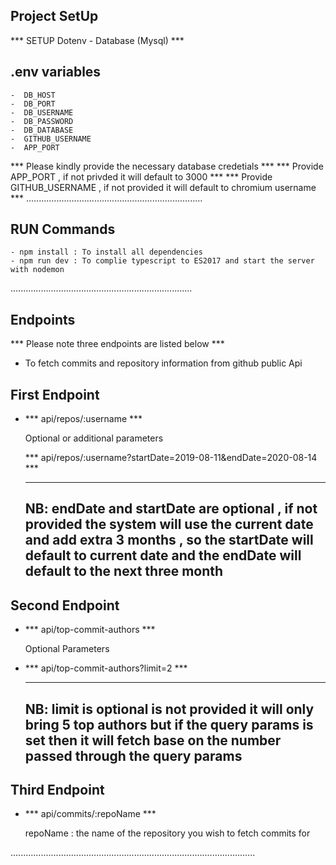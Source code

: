 ## Project SetUp
*** SETUP Dotenv - Database (Mysql) ***
## .env variables
    -  DB_HOST
    -  DB_PORT
    -  DB_USERNAME
    -  DB_PASSWORD
    -  DB_DATABASE
    -  GITHUB_USERNAME
    -  APP_PORT   

*** Please kindly provide the necessary database credetials ***
*** Provide APP_PORT , if not privded it will default to 3000 ***
*** Provide GITHUB_USERNAME , if not provided it will default to chromium username ***
......................................................................
  
## RUN Commands
    - npm install : To install all dependencies
    - npm run dev : To complie typescript to ES2017 and start the server with nodemon 

........................................................................

## Endpoints

*** Please note three endpoints are listed below ***

   - To fetch commits and repository information from github public Api 
   
   ## First Endpoint
   - *** api/repos/:username ***

      Optional or additional parameters 

      *** api/repos/:username?startDate=2019-08-11&endDate=2020-08-14 ***
    
      ------
      NB: endDate and startDate are optional , if not provided the system will use the current date and add extra 3 months , so the startDate will default to current date and the endDate will default to the next three month
      --------

   ## Second Endpoint
   - *** api/top-commit-authors ***
       
       Optional Parameters 
      
   -  *** api/top-commit-authors?limit=2 ***

      ------
      NB: limit is optional is not provided it will only bring 5 top authors but if the query params is set then it will fetch base on the number passed through the query params 
      --------

   ## Third Endpoint
   - *** api/commits/:repoName ***
      
       repoName : the name of the repository you wish to fetch commits for 

.................................................................................................
